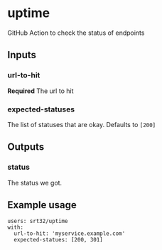 # uptime

GitHub Action to check the status of endpoints

## Inputs

### url-to-hit

**Required** The url to hit

### expected-statuses

The list of statuses that are okay. Defaults to `[200]`

## Outputs

### status

The status we got.

## Example usage

```
users: srt32/uptime
with:
  url-to-hit: 'myservice.example.com'
  expected-statues: [200, 301] 
```
